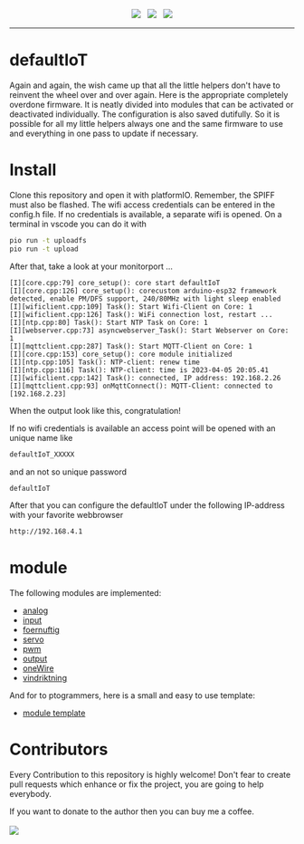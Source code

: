 <p align="center">
<img src="https://img.shields.io/github/last-commit/sharandac/defaultIoT.svg?style=for-the-badge" />
&nbsp;
<img src="https://img.shields.io/github/license/sharandac/defaultIoT.svg?style=for-the-badge" />
&nbsp;
<a href="https://www.buymeacoffee.com/sharandac" target="_blank"><img src="https://img.shields.io/badge/Buy%20me%20a%20coffee-%E2%82%AC5-orange?style=for-the-badge&logo=buy-me-a-coffee" /></a>
</p>
<hr/>

# defaultIoT

Again and again, the wish came up that all the little helpers don't have to reinvent the wheel over and over again. Here is the appropriate completely overdone firmware.
It is neatly divided into modules that can be activated or deactivated individually. The configuration is also saved dutifully.
So it is possible for all my little helpers always one and the same firmware to use and everything in one pass to update if necessary.

# Install

Clone this repository and open it with platformIO. Remember, the SPIFF must also be flashed. The wifi access credentials can be entered in the config.h file. If no credentials is available, a separate wifi is opened. On a terminal in vscode you can do it with

```bash
pio run -t uploadfs
pio run -t upload
```

After that, take a look at your monitorport ...

```
[I][core.cpp:79] core_setup(): core start defaultIoT
[I][core.cpp:126] core_setup(): corecustom arduino-esp32 framework detected, enable PM/DFS support, 240/80MHz with light sleep enabled
[I][wificlient.cpp:109] Task(): Start Wifi-Client on Core: 1
[I][wificlient.cpp:126] Task(): WiFi connection lost, restart ... 
[I][ntp.cpp:80] Task(): Start NTP Task on Core: 1
[I][webserver.cpp:73] asyncwebserver_Task(): Start Webserver on Core: 1
[I][mqttclient.cpp:287] Task(): Start MQTT-Client on Core: 1
[I][core.cpp:153] core_setup(): core module initialized
[I][ntp.cpp:105] Task(): NTP-client: renew time
[I][ntp.cpp:116] Task(): NTP-client: time is 2023-04-05 20:05.41
[I][wificlient.cpp:142] Task(): connected, IP address: 192.168.2.26
[I][mqttclient.cpp:93] onMqttConnect(): MQTT-Client: connected to [192.168.2.23]
```
When the output look like this, congratulation!

If no wifi credentials is available an access point will be opened with an unique name like
```bash
defaultIoT_XXXXX
```
and an not so unique password
```bash
defaultIoT
```
After that you can configure the defaultIoT under the following IP-address with your favorite webbrowser
```bash
http://192.168.4.1
```

# module

The following modules are implemented:

* [analog](src/modules/analog/README.md)
* [input](src/modules/input/README.md)
* [foernuftig](src/modules/foernuftig/README.md)
* [servo](src/modules/servo/README.md)
* [pwm](src/modules/pwm/README.md)
* [output](src/modules/output/README.md)
* [oneWire](src/modules/1wire/README.md)
* [vindriktning](src/modules/vindriktning/README.md)

And for to ptogrammers, here is a small and easy to use template:

* [module template](src/modules/README.md)

# Contributors

Every Contribution to this repository is highly welcome! Don't fear to create pull requests which enhance or fix the project, you are going to help everybody.
<p>
If you want to donate to the author then you can buy me a coffee.
<br/><br/>
<a href="https://www.buymeacoffee.com/sharandac" target="_blank"><img src="https://img.shields.io/badge/Buy%20me%20a%20coffee-%E2%82%AC5-orange?style=for-the-badge&logo=buy-me-a-coffee" /></a>
</p>
